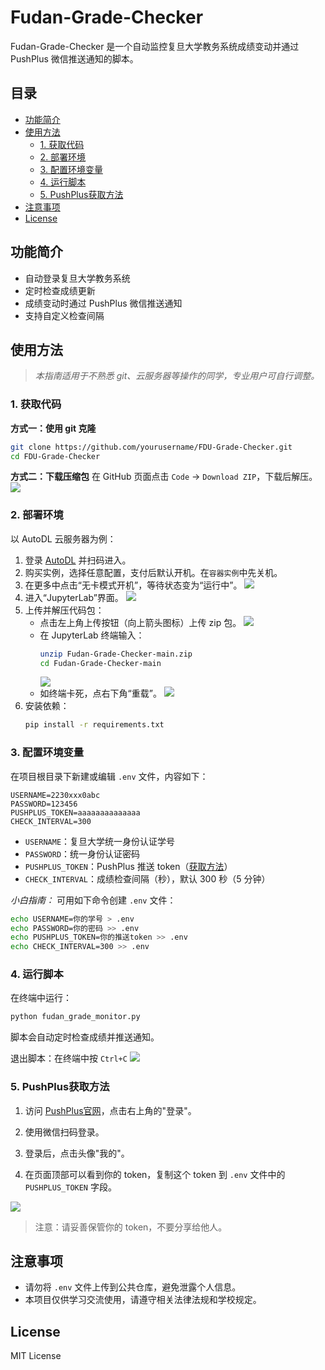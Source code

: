 # Fudan-Grade-Checker

Fudan-Grade-Checker 是一个自动监控复旦大学教务系统成绩变动并通过 PushPlus 微信推送通知的脚本。

## 目录
- [功能简介](#功能简介)
- [使用方法](#使用方法)
  - [1. 获取代码](#1-获取代码)
  - [2. 部署环境](#2-部署环境)
  - [3. 配置环境变量](#3-配置环境变量)
  - [4. 运行脚本](#4-运行脚本)
  - [5. PushPlus获取方法](#5-pushplus获取方法)
- [注意事项](#注意事项)
- [License](#license)

## 功能简介
- 自动登录复旦大学教务系统
- 定时检查成绩更新
- 成绩变动时通过 PushPlus 微信推送通知
- 支持自定义检查间隔

## 使用方法

> *本指南适用于不熟悉 git、云服务器等操作的同学，专业用户可自行调整。*

### 1. 获取代码

**方式一：使用 git 克隆**
```bash
git clone https://github.com/yourusername/FDU-Grade-Checker.git
cd FDU-Grade-Checker
```

**方式二：下载压缩包**
在 GitHub 页面点击 `Code` → `Download ZIP`，下载后解压。
![](./figures/download%20zip.png)

### 2. 部署环境

以 AutoDL 云服务器为例：

1. 登录 [AutoDL](https://www.autodl.com) 并扫码进入。
2. 购买实例，选择任意配置，支付后默认开机。在`容器实例`中先关机。
3. 在更多中点击“无卡模式开机”，等待状态变为“运行中”。
   ![](./figures/无卡模式.png)
4. 进入“JupyterLab”界面。
   ![](./figures/jupyter进入.png)
5. 上传并解压代码包：
   - 点击左上角上传按钮（向上箭头图标）上传 zip 包。
     ![](./figures/上传压缩包.png)
   - 在 JupyterLab 终端输入：
     ```bash
     unzip Fudan-Grade-Checker-main.zip
     cd Fudan-Grade-Checker-main
     ```
     ![](./figures/解压.png)
   - 如终端卡死，点右下角“重载”。
     ![](./figures/重载.png)
6. 安装依赖：
   ```bash
   pip install -r requirements.txt
   ```

### 3. 配置环境变量

在项目根目录下新建或编辑 `.env` 文件，内容如下：

```
USERNAME=2230xxx0abc
PASSWORD=123456
PUSHPLUS_TOKEN=aaaaaaaaaaaaaa
CHECK_INTERVAL=300
```

- `USERNAME`：复旦大学统一身份认证学号
- `PASSWORD`：统一身份认证密码
- `PUSHPLUS_TOKEN`：PushPlus 推送 token（[获取方法](#5-pushplus获取方法)）
- `CHECK_INTERVAL`：成绩检查间隔（秒），默认 300 秒（5 分钟）

*小白指南：*
可用如下命令创建 `.env` 文件：
```bash
echo USERNAME=你的学号 > .env
echo PASSWORD=你的密码 >> .env
echo PUSHPLUS_TOKEN=你的推送token >> .env
echo CHECK_INTERVAL=300 >> .env
```

### 4. 运行脚本

在终端中运行：
```bash
python fudan_grade_monitor.py
```

脚本会自动定时检查成绩并推送通知。

退出脚本：在终端中按 `Ctrl+C`
![](./figures/退出.png)

### 5. PushPlus获取方法
1. 访问 [PushPlus官网](https://www.pushplus.plus/)，点击右上角的"登录"。

2. 使用微信扫码登录。

3. 登录后，点击头像"我的"。

4. 在页面顶部可以看到你的 token，复制这个 token 到 `.env` 文件中的 `PUSHPLUS_TOKEN` 字段。

![](./figures/token.png)

> 注意：请妥善保管你的 token，不要分享给他人。

## 注意事项
- 请勿将 `.env` 文件上传到公共仓库，避免泄露个人信息。
- 本项目仅供学习交流使用，请遵守相关法律法规和学校规定。

## License

MIT License
